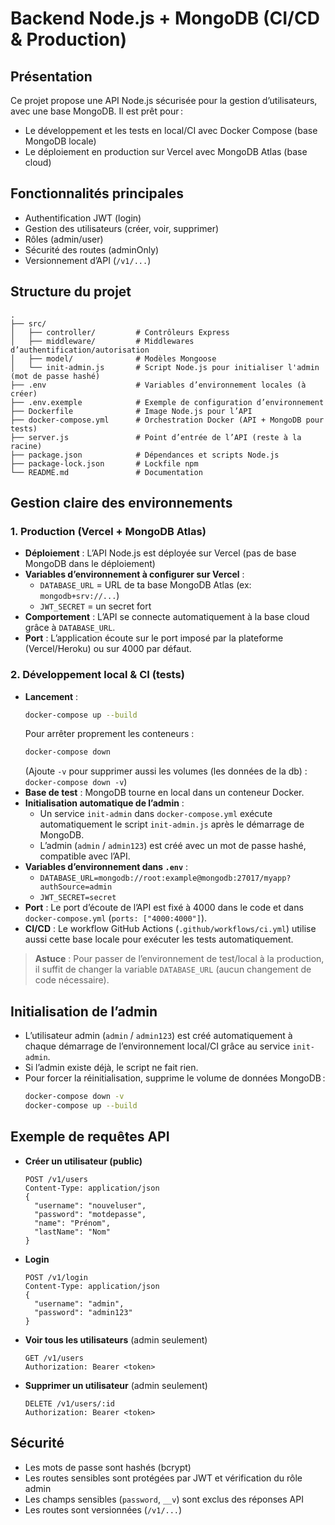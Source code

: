 # Backend Node.js + MongoDB (CI/CD & Production)

## Présentation
Ce projet propose une API Node.js sécurisée pour la gestion d’utilisateurs, avec une base MongoDB. Il est prêt pour :
- Le développement et les tests en local/CI avec Docker Compose (base MongoDB locale)
- Le déploiement en production sur Vercel avec MongoDB Atlas (base cloud)

## Fonctionnalités principales
- Authentification JWT (login)
- Gestion des utilisateurs (créer, voir, supprimer)
- Rôles (admin/user)
- Sécurité des routes (adminOnly)
- Versionnement d’API (`/v1/...`)

## Structure du projet
```
.
├── src/
│   ├── controller/         # Contrôleurs Express
│   ├── middleware/         # Middlewares d’authentification/autorisation
│   ├── model/              # Modèles Mongoose
│   └── init-admin.js       # Script Node.js pour initialiser l'admin (mot de passe hashé)
├── .env                    # Variables d’environnement locales (à créer)
├── .env.exemple            # Exemple de configuration d’environnement
├── Dockerfile              # Image Node.js pour l’API
├── docker-compose.yml      # Orchestration Docker (API + MongoDB pour tests)
├── server.js               # Point d’entrée de l’API (reste à la racine)
├── package.json            # Dépendances et scripts Node.js
├── package-lock.json       # Lockfile npm
└── README.md               # Documentation
```

## Gestion claire des environnements

### 1. Production (Vercel + MongoDB Atlas)
- **Déploiement** : L’API Node.js est déployée sur Vercel (pas de base MongoDB dans le déploiement)
- **Variables d’environnement à configurer sur Vercel** :
  - `DATABASE_URL` = URL de ta base MongoDB Atlas (ex: `mongodb+srv://...`)
  - `JWT_SECRET` = un secret fort
- **Comportement** : L’API se connecte automatiquement à la base cloud grâce à `DATABASE_URL`.
- **Port** : L’application écoute sur le port imposé par la plateforme (Vercel/Heroku) ou sur 4000 par défaut.

### 2. Développement local & CI (tests)
- **Lancement** :
  ```bash
  docker-compose up --build
  ```
  Pour arrêter proprement les conteneurs :
  ```bash
  docker-compose down
  ```
  (Ajoute `-v` pour supprimer aussi les volumes (les données de la db) : `docker-compose down -v`)
- **Base de test** : MongoDB tourne en local dans un conteneur Docker.
- **Initialisation automatique de l’admin** :
  - Un service `init-admin` dans `docker-compose.yml` exécute automatiquement le script `init-admin.js` après le démarrage de MongoDB.
  - L’admin (`admin` / `admin123`) est créé avec un mot de passe hashé, compatible avec l’API.
- **Variables d’environnement dans `.env`** :
  - `DATABASE_URL=mongodb://root:example@mongodb:27017/myapp?authSource=admin`
  - `JWT_SECRET=secret`
- **Port** : Le port d’écoute de l’API est fixé à 4000 dans le code et dans `docker-compose.yml` (`ports: ["4000:4000"]`).
- **CI/CD** : Le workflow GitHub Actions (`.github/workflows/ci.yml`) utilise aussi cette base locale pour exécuter les tests automatiquement.

> **Astuce** : Pour passer de l’environnement de test/local à la production, il suffit de changer la variable `DATABASE_URL` (aucun changement de code nécessaire).

## Initialisation de l’admin
- L’utilisateur admin (`admin` / `admin123`) est créé automatiquement à chaque démarrage de l’environnement local/CI grâce au service `init-admin`.
- Si l’admin existe déjà, le script ne fait rien.
- Pour forcer la réinitialisation, supprime le volume de données MongoDB :
  ```bash
  docker-compose down -v
  docker-compose up --build
  ```

## Exemple de requêtes API
- **Créer un utilisateur (public)**
  ```http
  POST /v1/users
  Content-Type: application/json
  {
    "username": "nouveluser",
    "password": "motdepasse",
    "name": "Prénom",
    "lastName": "Nom"
  }
  ```
- **Login**
  ```http
  POST /v1/login
  Content-Type: application/json
  {
    "username": "admin",
    "password": "admin123"
  }
  ```
- **Voir tous les utilisateurs** (admin seulement)
  ```http
  GET /v1/users
  Authorization: Bearer <token>
  ```
- **Supprimer un utilisateur** (admin seulement)
  ```http
  DELETE /v1/users/:id
  Authorization: Bearer <token>
  ```

## Sécurité
- Les mots de passe sont hashés (bcrypt)
- Les routes sensibles sont protégées par JWT et vérification du rôle admin
- Les champs sensibles (`password`, `__v`) sont exclus des réponses API
- Les routes sont versionnées (`/v1/...`)
